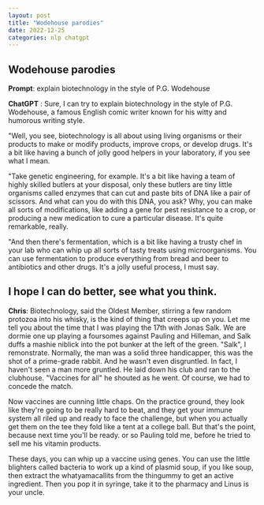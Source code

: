 ```yaml
---
layout: post
title: "Wodehouse parodies"
date: 2022-12-25
categories: nlp chatgpt
---
```

## Wodehouse parodies

__Prompt__: explain biotechnology in the style of P.G. Wodehouse

__ChatGPT__ : Sure, I can try to explain biotechnology in the style of P.G. Wodehouse, a famous English comic writer known for his witty and humorous writing style.

"Well, you see, biotechnology is all about using living organisms or their products to make or modify products, improve crops, or develop drugs. It's a bit like having a bunch of jolly good helpers in your laboratory, if you see what I mean.

"Take genetic engineering, for example. It's a bit like having a team of highly skilled butlers at your disposal, only these butlers are tiny little organisms called enzymes that can cut and paste bits of DNA like a pair of scissors. And what can you do with this DNA, you ask? Why, you can make all sorts of modifications, like adding a gene for pest resistance to a crop, or producing a new medication to cure a particular disease. It's quite remarkable, really.

"And then there's fermentation, which is a bit like having a trusty chef in your lab who can whip up all sorts of tasty treats using microorganisms. You can use fermentation to produce everything from bread and beer to antibiotics and other drugs. It's a jolly useful process, I must say.

## I hope I can do better, see what you think.

__Chris__: Biotechnology, said the Oldest Member, stirring a few random protozoa into his whisky, is the kind of thing that creeps up on you. Let me tell you
about the time that I was playing the 17th with Jonas Salk. We are dormie one up playing a foursomes against Pauling and Hilleman, and Salk duffs a mashie niblick 
into the pot bunker at the left of the green.  "Salk", I remonstrate. Normally, the man was a solid three handicapper, this was the shot of a prime-grade rabbit.
And he wasn't even disgruntled. In fact, I haven't seen a man more gruntled. He laid down his club and ran to the clubhouse.
"Vaccines for all" he shouted as he went. Of course, we had to concede the match.

Now vaccines are cunning little chaps. On the practice ground, they look like they're going to be really hard to beat, and they get your immune system all riled up and ready to 
face the challenge, but when you actually get them on the tee they fold like a tent at a college ball. But that's the point, because next time you'll be ready.
or so Pauling told me, before he tried to sell me his vitamin products. 

These days, you can whip up a vaccine using genes. You can use the little blighters called bacteria to work up a kind of plasmid soup, if you like soup, 
then extract the whatyamacallits from the thingummy to get an active ingredient. Then you pop it in syringe, take it to the pharmacy and Linus is your 
uncle.
